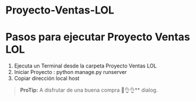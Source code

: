 # Proyecto-Ventas-LOL
# Pasos para ejecutar Proyecto Ventas LOL
1) Ejecuta un Terminal desde la carpeta Proyecto Ventas LOL  
2) Iniciar Proyecto : python manage.py runserver  
3) Copiar dirección local host  

  > **ProTip:** A disfrutar de una buena compra 🤣👌👌** dialog.

